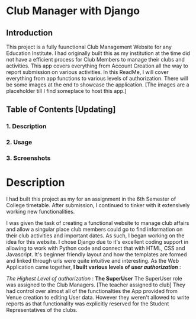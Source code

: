 # Club Manager with Django

## Introduction

This project is a fully fuunctional Club Management Website for any Education Institute. I had originally built this as my institution at the time did not have a efficient process for Club Members to manage their clubs and activities. This app covers everything from Account Creation all the way to report submission on various activities. In this ReadMe, I will cover everything from app functions to various levels of authorization. There will be some images at the end to showcase the application. [The images are a placeholder till I find someplace to host this app.]

## Table of Contents [Updating]

### 1. Description
### 2. Usage
### 3. Screenshots

# Description

I had built this project as my for an assignment in the 6th Semester of College timetable. After submission, I continued to tinker with it extensively working new functionalities. 

I was given the task of creating a functional website to manage club affairs and allow a singular place club members could go to find information on their club activities and important dates. As such, I began working on the idea for this website. I chose Django due to it's excellent coding support in allowing to work with Python code and connect that with HTML, CSS and Javascript. It's beginner friendly layout and how the templates are formed and linked through urls were quite intuitive and interesting. As the Web Application came together, **I built various levels of _user authorization_** :

_The Highest Level of authorization_ : **The SuperUser**
The SuperUser role was assigned to the Club Managers. [The teacher assigned to club] They had control over almost all of the functionalties the App provided from Venue creation to editing User data. However they weren't allowed to write reports as that functionality was explicitly reserved for the Student Representatives of the clubs.
